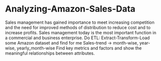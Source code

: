 # Analyzing-Amazon-Sales-Data
Sales management has gained importance to meet increasing competition and the need for improved methods of distribution to reduce cost and to increase profits. Sales management today is the most important function in a commercial and business enterprise.
Do ETL: Extract-Transform-Load some Amazon dataset and find for me
Sales-trend -> month-wise, year-wise, yearly_month-wise
Find key metrics and factors and show the meaningful relationships between attributes.
